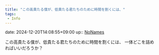 ```yaml
---
title: "この高貴たる僕が、低貴たる君たちのために時間を割くには、"
tags:
 - Info
---
```


date: 2024-12-20T14:08:55+09:00
up:: [NoNames](../Bar/Novel/Chaos/NoNames.md)

この高貴たる僕が、低貴たる君たちのために時間を割くには、
一体どこを詰めればいいだろうか？